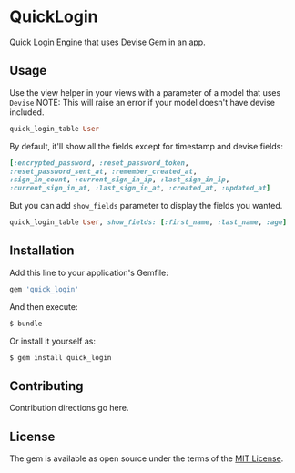 # QuickLogin
Quick Login Engine that uses Devise Gem in an app.

## Usage
Use the view helper in your views with a parameter of a model that uses `Devise`
NOTE: This will raise an error if your model doesn't have devise included.

```ruby
quick_login_table User
```

By default, it'll show all the fields except for timestamp and devise fields:
```ruby
[:encrypted_password, :reset_password_token,
:reset_password_sent_at, :remember_created_at,
:sign_in_count, :current_sign_in_ip, :last_sign_in_ip,
:current_sign_in_at, :last_sign_in_at, :created_at, :updated_at]
```

But you can add `show_fields` parameter to display the fields you wanted.

```ruby
quick_login_table User, show_fields: [:first_name, :last_name, :age]
```

## Installation
Add this line to your application's Gemfile:

```ruby
gem 'quick_login'
```

And then execute:
```bash
$ bundle
```

Or install it yourself as:
```bash
$ gem install quick_login
```

## Contributing
Contribution directions go here.

## License
The gem is available as open source under the terms of the [MIT License](http://opensource.org/licenses/MIT).
